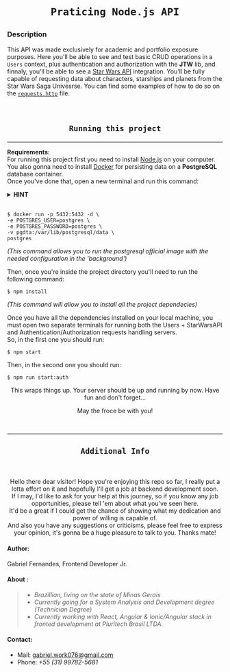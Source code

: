 <h1 align=center>

    Praticing Node.js API

</h1>

### **Description**

This API was made exclusively for academic and portfolio exposure purposes. Here you'll be able to see and test basic CRUD operations in a `Users` context, plus authentication and authorization with the **JTW** lib, and finnaly, you'll be able to see a [Star Wars API](https://swapi.dev) integration. You'll be fully capable of requesting data about characters, starships and planets from the Star Wars Saga Univesrse. You can find some examples of how to do so on the [`requests.http`]('https://github.com/gabrielFernandes-dev/PraticingNodejs/requests.http') file.
<br/>
<br/><br/>

<h2 align=center>

    Running this project

</h2>
<hr>

**Requirements:**  
For running this project first you need to install [Node.js](https://nodejs.org/en/download/) on your computer. You also gonna need to install [Docker](https://docs.docker.com/get-docker/) for persisting data on a **PostgreSQL** database container.  
Once you've done that, open a new terminal and run this command:

<details>
    <summary> <b>HINT</b> </summary>
     Make sure there are no other services running on port <i>5432</i> or you can change it to one that suits you better. If you're on Windows you'll have to open the <code>cmd</code> as an administrator, ohterwise you should probalby run this command with `sudo`.
</details>  
<br/>

```
$ docker run -p 5432:5432 -d \  
-e POSTGRES_USER=postgres \  
-e POSTGRES_PASSWORD=postgres \  
-v pgdta:/var/lib/postgresql/data \   
postgres
```  
_(This command allows you to run the postgresql official image with the needed configuration in the 'background')_

Then, once you're inside the project directory you'll need to run the following command:

 ```
 $ npm install
 ```

_(This command will allow you to install all the project dependecies)_

Once you have all the dependencies installed on your local machine, you must open two separate terminals for running both the Users + StarWarsAPI and Authentication/Authorization requests handling servers.  
So, in the first one you should run:

```
$ npm start  
```

Then, in the second one you should run:

```
$ npm run start:auth
```

<p align=center>
This wraps things up. Your server should be up and running by now. Have fun and don't forget...
</p>
<p align=center>  
May the froce be with you!
</p>
<br/>
<hr>
<h2 align=center>

    Additional Info

</h2>
<br/>

<p align=center>
Hello there dear visitor! Hope you're enjoying this repo so far, I really put a lotta effort on it and hopefully I'll get a job at backend development soon. <br/> If I may, I'd like to ask for your help at this journey, so if you know any job opportunities, please tell 'em about what you've seen here. <br/>
It'd be a great if I could get the chance of showing what my dedication and power of willing is capable of. <br/>
And also you have any suggestions or criticisms, please feel free to express your opinion,  it's gonna be a huge pleasure to talk to you. Thanks mate!
</p>

#### **Author**:

Gabriel Fernandes, Frontend Developer Jr.

#### **About** :

> - _Brazillian, living on the state of Minas Gerais_
> - _Currently going for a System Analysis and Development degree (Technician Degree)_
> - _Currently working with React, Angular & Ionic/Angular stack in fronted development at Pluritech Brasil LTDA._

#### **Contact:**

- Mail: gabriel.work076@gmail.com
- Phone: _+55 (31) 99782-5681_
